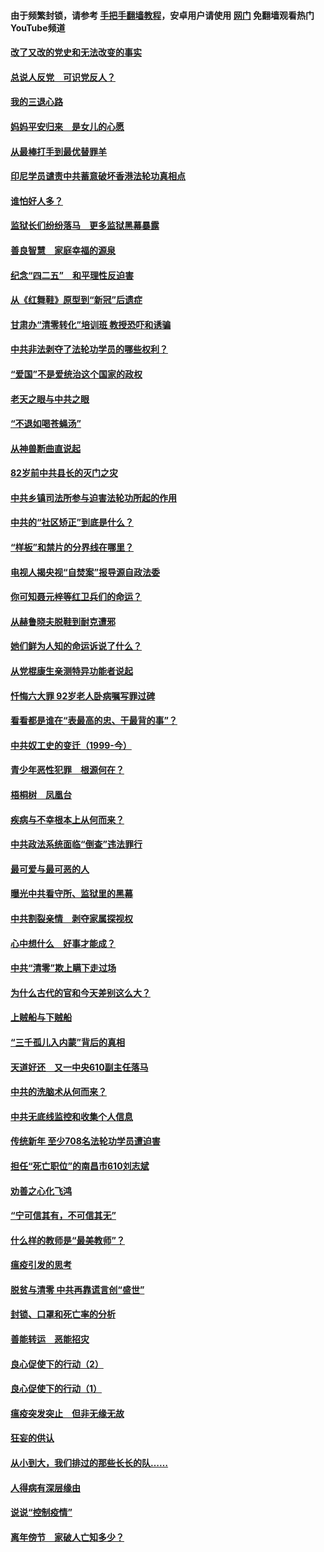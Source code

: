 #### 由于频繁封锁，请参考 [手把手翻墙教程](https://github.com/gfw-breaker/guides/wiki/)，安卓用户请使用 [网门](https://github.com/gfw-breaker/nogfw/blob/master/dl.md?t=05031600) 免翻墙观看热门YouTube频道 

#### [改了又改的党史和无法改变的事实](../pages/19/424037.md?t=05031600) 

#### [总说人反党　可识党反人？](../pages/19/423820.md?t=05031600) 

#### [我的三退心路](../pages/19/423876.md?t=05031600) 

#### [妈妈平安归来　是女儿的心愿](../pages/19/423947.md?t=05031600) 

#### [从最棒打手到最优替罪羊](../pages/19/423819.md?t=05031600) 

#### [印尼学员谴责中共蓄意破坏香港法轮功真相点](../pages/19/423902.md?t=05031600) 

#### [谁怕好人多？](../pages/19/423774.md?t=05031600) 

#### [监狱长们纷纷落马　更多监狱黑幕暴露](../pages/19/423787.md?t=05031600) 

#### [善良智慧　家庭幸福的源泉](../pages/19/423632.md?t=05031600) 

#### [纪念“四二五”　和平理性反迫害](../pages/19/423660.md?t=05031600) 

#### [从《红舞鞋》原型到“新冠”后遗症](../pages/19/423509.md?t=05031600) 

#### [甘肃办“清零转化”培训班 教授恐吓和诱骗](../pages/19/423498.md?t=05031600) 

#### [中共非法剥夺了法轮功学员的哪些权利？](../pages/19/423392.md?t=05031600) 

#### [“爱国”不是爱统治这个国家的政权](../pages/19/423029.md?t=05031600) 

#### [老天之眼与中共之眼](../pages/19/423378.md?t=05031600) 

#### [“不退如喝苍蝇汤”](../pages/19/423287.md?t=05031600) 

#### [从神兽断曲直说起](../pages/19/423201.md?t=05031600) 

#### [82岁前中共县长的灭门之灾](../pages/19/423055.md?t=05031600) 

#### [中共乡镇司法所参与迫害法轮功所起的作用](../pages/19/423064.md?t=05031600) 

#### [中共的“社区矫正”到底是什么？](../pages/19/422870.md?t=05031600) 

#### [“样板”和禁片的分界线在哪里？](../pages/19/422704.md?t=05031600) 

#### [电视人揭央视“自焚案”报导源自政法委](../pages/19/422770.md?t=05031600) 

#### [你可知聂元梓等红卫兵们的命运？](../pages/19/422848.md?t=05031600) 

#### [从赫鲁晓夫脱鞋到耐克遭邪](../pages/19/422826.md?t=05031600) 

#### [她们鲜为人知的命运诉说了什么？](../pages/19/422754.md?t=05031600) 

#### [从党棍康生亲测特异功能者说起](../pages/19/422657.md?t=05031600) 

#### [忏悔六大罪 92岁老人卧病嘱写罪过碑](../pages/19/422750.md?t=05031600) 

#### [看看都是谁在“表最高的忠、干最背的事”？](../pages/19/422703.md?t=05031600) 

#### [中共奴工史的变迁（1999-今）](../pages/19/422656.md?t=05031600) 

#### [青少年恶性犯罪　根源何在？](../pages/19/422449.md?t=05031600) 

#### [梧桐树　凤凰台](../pages/19/422442.md?t=05031600) 

#### [疾病与不幸根本上从何而来？](../pages/19/422438.md?t=05031600) 

#### [中共政法系统面临“倒查”违法罪行](../pages/19/422497.md?t=05031600) 

#### [最可爱与最可恶的人](../pages/19/422448.md?t=05031600) 

#### [曝光中共看守所、监狱里的黑幕](../pages/19/422390.md?t=05031600) 

#### [中共割裂亲情　剥夺家属探视权](../pages/19/422364.md?t=05031600) 

#### [心中想什么　好事才能成？](../pages/19/422318.md?t=05031600) 

#### [中共“清零”欺上瞒下走过场](../pages/19/422306.md?t=05031600) 

#### [为什么古代的官和今天差别这么大？](../pages/19/422228.md?t=05031600) 

#### [上贼船与下贼船](../pages/19/422276.md?t=05031600) 

#### [“三千孤儿入内蒙”背后的真相](../pages/19/422229.md?t=05031600) 

#### [天道好还　又一中央610副主任落马](../pages/19/422155.md?t=05031600) 

#### [中共的洗脑术从何而来？](../pages/19/422154.md?t=05031600) 

#### [中共无底线监控和收集个人信息](../pages/19/422039.md?t=05031600) 

#### [传统新年 至少708名法轮功学员遭迫害](../pages/19/421946.md?t=05031600) 

#### [担任“死亡职位”的南昌市610刘志斌](../pages/19/421957.md?t=05031600) 

#### [劝善之心化飞鸿](../pages/19/421164.md?t=05031600) 

#### [“宁可信其有，不可信其无”](../pages/19/421691.md?t=05031600) 

#### [什么样的教师是“最美教师”？](../pages/19/421755.md?t=05031600) 

#### [瘟疫引发的思考](../pages/19/421594.md?t=05031600) 

#### [脱贫与清零 中共再靠谎言创“盛世”](../pages/19/421590.md?t=05031600) 

#### [封锁、口罩和死亡率的分析](../pages/19/421495.md?t=05031600) 

#### [善能转运　恶能招灾](../pages/19/421334.md?t=05031600) 

#### [良心促使下的行动（2）](../pages/19/421361.md?t=05031600) 

#### [良心促使下的行动（1）](../pages/19/421302.md?t=05031600) 

#### [瘟疫突发突止　但非无缘无故](../pages/19/421281.md?t=05031600) 

#### [狂妄的供认](../pages/19/421199.md?t=05031600) 

#### [从小到大，我们排过的那些长长的队……](../pages/19/421243.md?t=05031600) 

#### [人得病有深层缘由](../pages/19/420864.md?t=05031600) 

#### [说说“控制疫情”](../pages/19/420831.md?t=05031600) 

#### [离年傍节　家破人亡知多少？](../pages/19/420563.md?t=05031600) 

